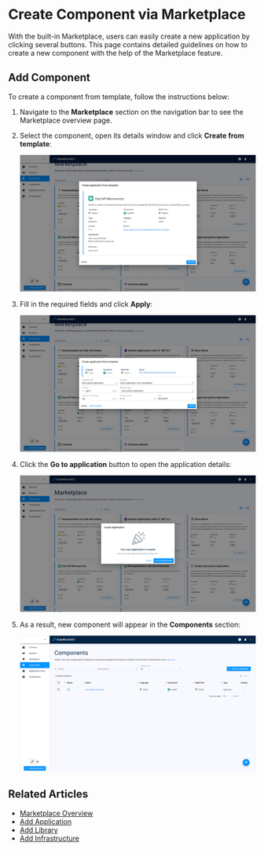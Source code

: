 # Create Component via Marketplace

<head>
  <link rel="canonical" href="https://docs.kuberocketci.io/docs/user-guide/add-marketplace/" />
</head>

With the built-in Marketplace, users can easily create a new application by clicking several buttons. This page contains detailed guidelines on how to create a new component with the help of the Marketplace feature.

## Add Component

To create a component from template, follow the instructions below:

1. Navigate to the **Marketplace** section on the navigation bar to see the Marketplace overview page.

2. Select the component, open its details window and click **Create from template**:

    ![Create from template](../assets/user-guide/marketplace/kuberocketci-portal-marketplace-create-from-template.png "Create from template")

3. Fill in the required fields and click **Apply**:

    ![Creating from template window](../assets/user-guide/marketplace/kuberocketci-portal-marketplace-creating-from-template.png "Creating from template window")

4. Click the **Go to application** button to open the application details:

    ![Go to application button](../assets/user-guide/marketplace/kuberocketci-portal-marketplace-go-to-application.png "Go to application button")

5. As a result, new component will appear in the **Components** section:

    ![Creating from template window](../assets/user-guide/marketplace/kuberocketci-portal-marketplace-created-application.png "Creating from template window")

## Related Articles

* [Marketplace Overview](marketplace.md)
* [Add Application](add-application.md)
* [Add Library](add-library.md)
* [Add Infrastructure](add-infrastructure.md)
